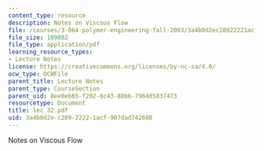 ```yaml
---
content_type: resource
description: Notes on Viscous Flow
file: /courses/3-064-polymer-engineering-fall-2003/3a4b0d2ec28922221acf907dad742680_lec_32.pdf
file_size: 109802
file_type: application/pdf
learning_resource_types:
- Lecture Notes
license: https://creativecommons.org/licenses/by-nc-sa/4.0/
ocw_type: OCWFile
parent_title: Lecture Notes
parent_type: CourseSection
parent_uid: 8ee0e665-f202-6c43-88b6-7964d5837473
resourcetype: Document
title: lec_32.pdf
uid: 3a4b0d2e-c289-2222-1acf-907dad742680
---
```

Notes on Viscous Flow
